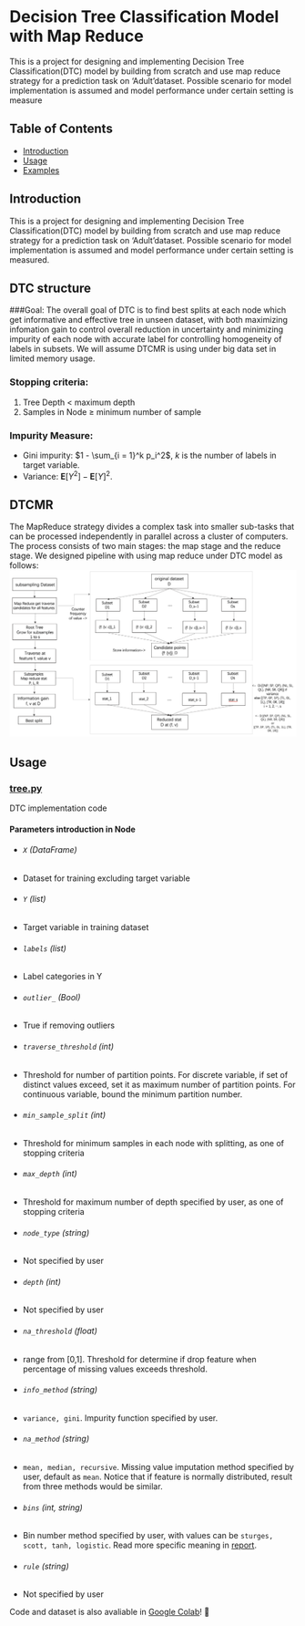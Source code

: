 # Decision Tree Classification Model with Map Reduce

This is a project for designing and implementing Decision Tree Classification(DTC) model
by building from scratch and use map reduce strategy for a prediction task on ‘Adult’dataset.
Possible scenario for model implementation is assumed and model performance under certain
setting is measure

## Table of Contents

- [Introduction](#introduction)
- [Usage](#usage)
- [Examples](#examples)

## Introduction
This is a project for designing and implementing Decision Tree Classification(DTC) model
by building from scratch and use map reduce strategy for a prediction task on ‘Adult’dataset.
Possible scenario for model implementation is assumed and model performance under certain
setting is measured.

## DTC structure

###Goal: 
The overall goal of DTC is to find best splits at each node which get informative and effective
tree in unseen dataset, with both maximizing infomation gain to control overall reduction
in uncertainty and minimizing impurity of each node with accurate label for controlling
homogeneity of labels in subsets. We will assume DTCMR is using under big data set in limited memory usage.

### Stopping criteria:
1. Tree Depth < maximum depth
2. Samples in Node ≥ minimum number of sample

### Impurity Measure:
- Gini impurity: $1 - \sum_{i = 1}^k p_i^2$, $k$ is the number of labels in target variable.
- Variance: $\boldsymbol{E}[Y^2] - \boldsymbol{E}[Y]^2.$

## DTCMR

The MapReduce strategy divides a complex task into smaller sub-tasks that can be processed
independently in parallel across a cluster of computers. The process consists of two main
stages: the map stage and the reduce stage. We designed pipeline with using map reduce under DTC model as follows:
![pipeline for DTCMR](https://github.com/yutingmeivu/DTC-MapReduce/blob/main/map.png)


## Usage

### [tree.py](https://github.com/yutingmeivu/DTC-MapReduce/blob/main/code/tree.py)
  DTC implementation code
  #### Parameters introduction in Node
  - ###### `X` (DataFrame)
  - Dataset for training excluding target variable
  - ###### `Y` (list)
  - Target variable in training dataset
  - ###### `labels` (list)
  - Label categories in Y
  - ###### `outlier_` (Bool)
  - True if removing outliers
  - ###### `traverse_threshold` (int)
  - Threshold for number of partition points. For discrete variable, if set of distinct values exceed, set it as maximum number of partition points. For continuous variable, bound the minimum partition number.
  - ###### `min_sample_split` (int)
  - Threshold for minimum samples in each node with splitting, as one of stopping criteria
  - ###### `max_depth` (int)
  - Threshold for maximum number of depth specified by user, as one of stopping criteria
  - ###### `node_type` (string)
  - Not specified by user
  - ###### `depth` (int)
  - Not specified by user
  - ###### `na_threshold` (float)
  - range from [0,1]. Threshold for determine if drop feature when percentage of missing values exceeds threshold.
  - ###### `info_method` (string)
  - `variance, gini`. Impurity function specified by user.
  - ###### `na_method` (string)
  - `mean, median, recursive`. Missing value imputation method specified by user, default as `mean`. Notice that if feature is normally distributed, result from three methods would be similar.
  - ###### `bins` (int, string)
  - Bin number method specified by user, with values can be `sturges, scott, tanh, logistic`. Read more specific meaning in [report](https://github.com/yutingmeivu/DTC-MapReduce/blob/main/DTCMR.pdf).
  - ###### `rule` (string)
  - Not specified by user
  
Code and dataset is also avaliable in [Google Colab](https://drive.google.com/drive/folders/1BU97Eyspj8umJahqHWMd2Nyq5MFobw9K?usp=share_link)! 🤩
